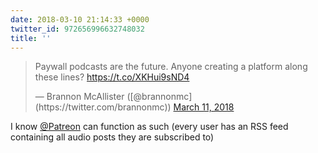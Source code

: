 ```yaml
---
date: 2018-03-10 21:14:33 +0000
twitter_id: 972656996632748032
title: ''
---
```


<blockquote class="twitter-tweet"><p lang="en" dir="ltr">Paywall podcasts are the future. Anyone creating a platform along these lines? <a href="https://t.co/XKHui9sND4">https://t.co/XKHui9sND4</a></p>&mdash; Brannon McAllister ([@brannonmc](https://twitter.com/brannonmc)) <a href="https://twitter.com/brannonmc/status/972655637451636736?ref_src=twsrc%5Etfw">March 11, 2018</a></blockquote>
<script async src="https://platform.twitter.com/widgets.js" charset="utf-8"></script>

I know [@Patreon](https://twitter.com/Patreon) can function as such (every user has an RSS feed containing all audio posts they are subscribed to)
